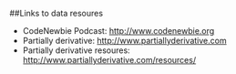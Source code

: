 ##Links to data resoures
* CodeNewbie Podcast: http://www.codenewbie.org
* Partially derivative: http://www.partiallyderivative.com
* Partially derivative resoures: http://www.partiallyderivative.com/resources/

